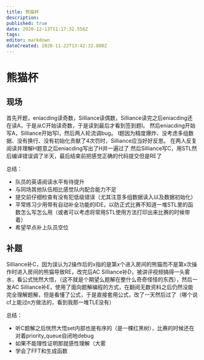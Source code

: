 ```yaml
---
title: 熊猫杯
description: 
published: true
date: 2020-12-13T11:17:32.556Z
tags: 
editor: markdown
dateCreated: 2020-11-22T13:42:32.880Z
---
```


# 熊猫杯
## 现场
首先开题，eniacding读奇数，Silliance读偶数，Silliance读完之后eniacding还在读A，于是从C开始读奇数，于是读到最后才看到签到题I。
然后eniacding开始写A，Silliance开始写I，然后两人轮流调bug。
I题因为精度爆炸、没考虑多组数据、没有换行、没有初始化贡献了4次罚时，Silliance应当好好反思。
在两人反复阅读并理解H题意之后eniacding写出了H并一遍过了
然后Silliance写C，用STL然后编译错误调了半天，最后结束前把感觉正确的代码提交但是RE了

总结：
- 队员的英语阅读水平有待提升
- 与同场其他队伍相比感觉队内配合能力不足
- 提交前仔细检查有没有犯低级错误（尤其注意多组数据读入以及数据初始化）
- 平常练习少用带有自动补全功能的IDE，以防正式比赛不知道一堆STL里的函数怎么写怎么用（或者可以考虑将常用STL使用方法打印出来比赛的时候带着）
- 希望早点补上队员空位

## 补题
Silliance补C，因为误认为2操作后的x指的是第x个进入房间的熊猫而不是第x次操作时进入房间的熊猫导致RE，改完后AC
Silliance补D，被讲评视频搞得一头雾水，看公式恍然大悟，（这不就是个期望么题解在整什么奇奇怪怪的东西），然后一发AC
Silliance补E，使用了面向题解编程的方式，在翻阅无数资料之后仍然没能完全理解题解，但是看懂了公式，于是直接套用公式，改了一天然后过了（哪个说cf上能过n方做法的，看到我那一堆TLE没有）


总结：
- 听C题解之后恍然大悟set内部也是有序的（是一棵红黑树），比赛的时候还在对着priority_queue自闭地debug
- 如果不能理性证明那就感性理解（大雾
- 学会了FFT和生成函数